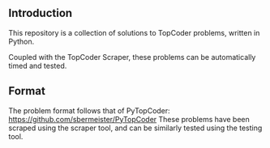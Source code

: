 Introduction
------------
This repository is a collection of solutions to TopCoder problems, written in Python.

Coupled with the TopCoder Scraper, these problems can be automatically timed and tested.

Format
------
The problem format follows that of PyTopCoder: https://github.com/sbermeister/PyTopCoder
These problems have been scraped using the scraper tool, and can be similarly tested using the testing tool.

